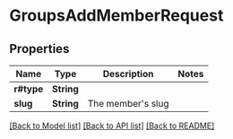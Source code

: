# GroupsAddMemberRequest

## Properties

Name | Type | Description | Notes
------------ | ------------- | ------------- | -------------
**r#type** | **String** |  | 
**slug** | **String** | The member's slug | 

[[Back to Model list]](../README.md#documentation-for-models) [[Back to API list]](../README.md#documentation-for-api-endpoints) [[Back to README]](../README.md)


